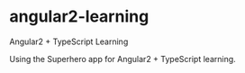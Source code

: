 # angular2-learning
Angular2 + TypeScript Learning

Using the Superhero app for Angular2 + TypeScript learning.
